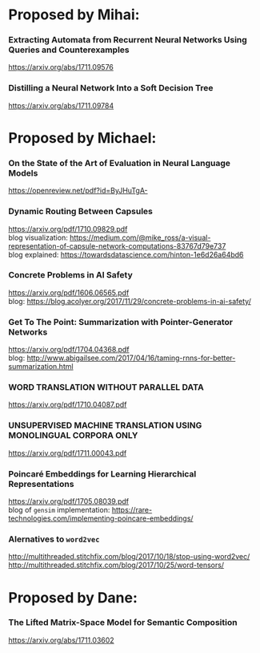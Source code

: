 # Proposed by Mihai:

### Extracting Automata from Recurrent Neural Networks Using Queries and Counterexamples
https://arxiv.org/abs/1711.09576

### Distilling a Neural Network Into a Soft Decision Tree
https://arxiv.org/abs/1711.09784

# Proposed by Michael:

### On the State of the Art of Evaluation in Neural Language Models
https://openreview.net/pdf?id=ByJHuTgA-

### Dynamic Routing Between Capsules
https://arxiv.org/pdf/1710.09829.pdf <br>
blog visualization: https://medium.com/@mike_ross/a-visual-representation-of-capsule-network-computations-83767d79e737 <br>
blog explained: https://towardsdatascience.com/hinton-1e6d26a64bd6

### Concrete Problems in AI Safety
https://arxiv.org/pdf/1606.06565.pdf <br>
blog: https://blog.acolyer.org/2017/11/29/concrete-problems-in-ai-safety/

### Get To The Point: Summarization with Pointer-Generator Networks
https://arxiv.org/pdf/1704.04368.pdf <br>
blog: http://www.abigailsee.com/2017/04/16/taming-rnns-for-better-summarization.html

### WORD TRANSLATION WITHOUT PARALLEL DATA
https://arxiv.org/pdf/1710.04087.pdf
### UNSUPERVISED MACHINE TRANSLATION USING MONOLINGUAL CORPORA ONLY
https://arxiv.org/pdf/1711.00043.pdf

### Poincaré Embeddings for Learning Hierarchical Representations
https://arxiv.org/pdf/1705.08039.pdf <br>
blog of `gensim` implementation: https://rare-technologies.com/implementing-poincare-embeddings/

### Alernatives to `word2vec`
http://multithreaded.stitchfix.com/blog/2017/10/18/stop-using-word2vec/ <br>
http://multithreaded.stitchfix.com/blog/2017/10/25/word-tensors/

# Proposed by Dane:

### The Lifted Matrix-Space Model for Semantic Composition
https://arxiv.org/abs/1711.03602
